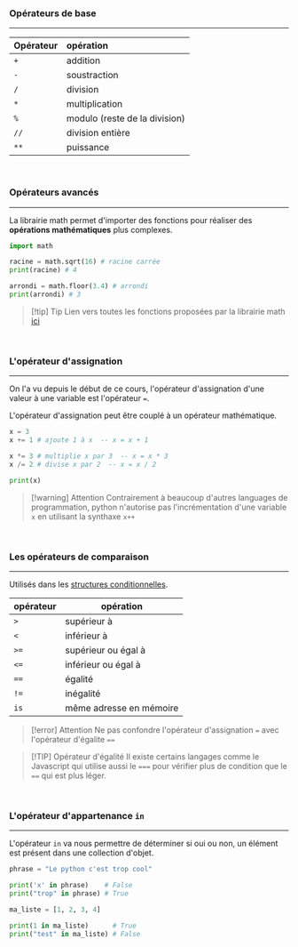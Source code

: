 ### Opérateurs de base
---

| Opérateur | opération                     |
| --------- |:----------------------------- |
| `+`       | addition                      |
| `-`       | soustraction                  |
| `/`       | division                      |
| `*`       | multiplication                |
| `%`       | modulo (reste de la division) |
| `//`      | division entière              |
| `**`      | puissance                     |

<br>

### Opérateurs avancés
---

La librairie math permet d'importer des fonctions pour réaliser des **opérations mathématiques** plus complexes.

```python
import math

racine = math.sqrt(16) # racine carrée
print(racine) # 4

arrondi = math.floor(3.4) # arrondi
print(arrondi) # 3
```


> [!tip] Tip
> Lien vers toutes les fonctions proposées par la librairie math [ici](https://docs.python.org/3/library/math.html)

<br>

### L'opérateur d'assignation
---

On l'a vu depuis le début de ce cours, l'opérateur d'assignation d'une valeur à une variable est l'opérateur `=`.

L'opérateur d'assignation peut être couplé à un opérateur mathématique.

```python
x = 3
x += 1 # ajoute 1 à x  -- x = x + 1 

x *= 3 # multiplie x par 3  -- x = x * 3
x /= 2 # divise x par 2  -- x = x / 2

print(x)
```


> [!warning] Attention
> Contrairement à beaucoup d'autres languages de programmation, python n'autorise pas l'incrémentation d'une variable `x` en utilisant la synthaxe `x++`

<br>

### Les opérateurs de comparaison
---

Utilisés dans les [structures conditionnelles](Cours/a.%20Impératif/11.%20Les%20structures%20conditionnelles.md).

| opérateur | opération               |
| --------- | ----------------------- |
| `>`       | supérieur à             |
| `<`       | inférieur à             |
| `>=`      | supérieur ou égal à     |
| `<=`      | inférieur ou égal à     |
| `==`      | égalité                 |
| `!=`      | inégalité               |
| `is`      | même adresse en mémoire |


> [!error] Attention
> Ne pas confondre l'opérateur d'assignation `=` avec l'opérateur d'égalite `==`

> [!TIP] Opérateur d'égalité
> Il existe certains langages comme le Javascript qui utilise aussi le `===` pour vérifier plus de condition que le `==` qui est plus léger.

<br>

### L'opérateur d'appartenance `in`
---

L'opérateur `in` va nous permettre de déterminer si oui ou non, un élément est présent dans une collection d'objet.

```python
phrase = "Le python c'est trop cool"

print('x' in phrase)    # False
print("trop" in phrase) # True

ma_liste = [1, 2, 3, 4]

print(1 in ma_liste)      # True
print("test" in ma_liste) # False
```
